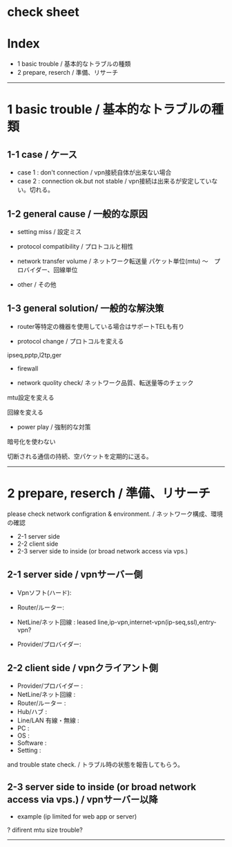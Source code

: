 # check sheet

# Index
- 1 basic trouble / 基本的なトラブルの種類
- 2 prepare, reserch / 準備、リサーチ


---------------

# 1 basic trouble / 基本的なトラブルの種類

## 1-1 case / ケース
- case 1 : don't connection / vpn接続自体が出来ない場合
- case 2 : connection ok.but not stable / vpn接続は出来るが安定していない。切れる。

## 1-2 general cause / 一般的な原因

- setting miss / 設定ミス

- protocol compatibility / プロトコルと相性

- network transfer volume / ネットワーク転送量
パケット単位(mtu) 〜　プロバイダー、回線単位

- other / その他


## 1-3 general solution/ 一般的な解決策
- router等特定の機器を使用している場合はサポートTELも有り

- protocol change / プロトコルを変える

ipseq,pptp,l2tp,ger

- firewall

- network quolity check/ ネットワーク品質、転送量等のチェック

mtu設定を変える

回線を変える



- power play / 強制的な対策

暗号化を使わない

切断される通信の持続、空パケットを定期的に送る。

---------------

# 2 prepare, reserch / 準備、リサーチ

please check network configration & environment. / ネットワーク構成、環境の確認

- 2-1 server side
- 2-2 client side
- 2-3 server side to inside (or broad network access via vps.)


## 2-1 server side / vpnサーバー側

- Vpnソフト(ハード):
- Router/ルーター:
- NetLine/ネット回線 :
leased line,ip-vpn,internet-vpn(ip-seq,ssl),entry-vpn?

- Provider/プロバイダー:


## 2-2 client side / vpnクライアント側

- Provider/プロバイダー :
- NetLine/ネット回線 :
- Router/ルーター :
- Hub/ハブ :
- Line/LAN 有線・無線 :
- PC :
- OS :
- Software :
- Setting :

and trouble state check. / トラブル時の状態を報告してもらう。


## 2-3 server side to inside (or broad network access via vps.) / vpnサーバー以降

- example (ip limited for web app or server)

? difirent mtu size trouble?

---------------








